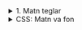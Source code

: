 <details>
<summary>1. Matn teglar</summary>

## HTML: Matn teglar

HTML’da matn yozish uchun maxsus teglar mavjud. Eng asosiylari — **sarlavhalar** (`<h1>`–`<h6>`) va **paragraf** (`<p>`).

### Misol:
```html
<p>Bu birinchi paragraf matni.</p>
<h1>Bu birinchi sarlavha matni</h1>

---

### `<h1>` – `<h6>` (Sarlavhalar)

Sarlavhalar sahifadagi matnlarni bo‘limlarga ajratish uchun ishlatiladi.  

- `<h1>` — eng katta sarlavha (asosiy).  
- `<h6>` — eng kichik sarlavha.  
- Har bir raqam kichrayib boruvchi sarlavhani bildiradi.  

👉 **SEO (Search Engine Optimization)** nuqtai nazaridan odatda **sahifada faqat bitta `<h1>`** ishlatiladi. Chunki u sahifaning asosiy mavzusini bildiradi.  

**Misol:**  
```html
<h1>Bu h1 sarlavha</h1>
<h2>Bu h2 sarlavha</h2>
<h3>Bu h3 sarlavha</h3>
<h4>Bu h4 sarlavha</h4>
<h5>Bu h5 sarlavha</h5>
<h6>Bu h6 sarlavha</h6>
```
</details>

<details>
<summary>CSS: Matn va fon</summary>

## CSS: Matn va fon

CSS yordamida matn va elementlarning fonini boshqarish mumkin. Quyida eng ko‘p ishlatiladigan xususiyatlar haqida batafsil tushuncha keltirilgan.

---

### `background-color`
Elementning **fon rangini** o‘zgartiradi.  

**Sintaksis:**

```css
selector {
  background-color: rang;
}```

Misol:

```css
body {
  background-color: lightgray;
}
p {
  background-color: yellow;
}
```
### `font-size`

Matnning o‘lchamini belgilaydi.

### Sintaksis:
```css
selector {
  font-size: qiymat;
}
```


### Misol:
```css
h1 {
  font-size: 36px;
}
p {
  font-size: 18px;
}
```

### 👉 Qiymat birliklari:

**px** (piksel) — aniq o‘lcham (16px, 20px)

**em** — ota elementning o‘lchamiga nisbatan (1em = 16px)

**rem** — butun sahifa (html) asosiy o‘lchamiga nisbatan

**%** — foiz orqali (120%)

### `font-family`

Matnning shrift turini tanlash uchun ishlatiladi.

### Sintaksis:
```css
selector {
  font-family: shriftlar;
}
```

### Misol:
```css
body {
  font-family: Arial, Helvetica, sans-serif;
}
```

**👉 Tavsiya**: har doim bir nechta shrift nomini yozing. Chunki brauzer birini topmasa, boshqasini ishlatadi.
Oxirida umumiy oila (serif, sans-serif, monospace) yozilishi kerak.

**Serif** — Times New Roman (klassik, kitoblarga o‘xshash)

**Sans-serif** — Arial, Helvetica (zamonaviy, toza)

**Monospace** — Consolas, Courier New (kod yozishda ishlatiladi)

### `text-align`

Matnning joylashuvini belgilaydi.

### Qiymatlar:

### `left` — chapga joylash (standart)

### `center` — markazga joylash

### `right` — o‘ngga joylash

### `justify` — ikki tomonga tenglashtirish (kitob matniga o‘xshash)

### Misol:
```css
h1 {
  text-align: center;
}
p {
  text-align: justify;
}